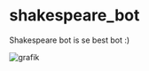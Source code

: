# shakespeare_bot
Shakespeare bot is se best bot :)


![grafik](https://github.com/rergr/shakespeare_bot/assets/132651459/d13c4ebe-ce6f-4d8f-ba91-607e187de39c)
